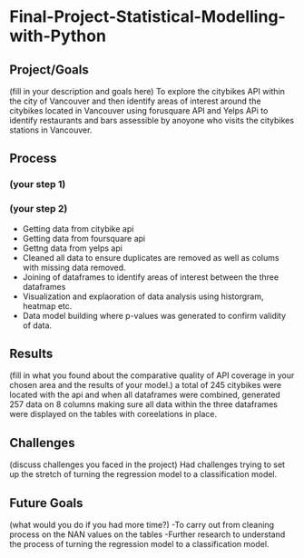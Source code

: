 # Final-Project-Statistical-Modelling-with-Python

## Project/Goals
(fill in your description and goals here)
To explore the citybikes API within the city of Vancouver and then identify areas of interest around the citybikes located in Vancouver using forusquare API and Yelps APi to identify restaurants and bars assessible by anoyone who visits the citybikes stations in Vancouver.
## Process
### (your step 1)
### (your step 2)
- Getting data from citybike api
- Getting data from foursquare api
- Gettng data from yelps api
- Cleaned all data to ensure duplicates are removed as well as colums with missing data removed.
- Joining of dataframes to identify areas of interest between the three dataframes
- Visualization and explaoration of data analysis using historgram, heatmap etc.
- Data model building where p-values was generated to confirm validity of data.

## Results
(fill in what you found about the comparative quality of API coverage in your chosen area and the results of your model.)
a total of 245 citybikes were located with the api and when all dataframes were combined, generated 257 data on 8 columns making sure all data within the three dataframes were displayed on the tables with coreelations in place.

## Challenges 
(discuss challenges you faced in the project)
Had challenges trying to set up the stretch of turning the regression model to a classification model.
## Future Goals
(what would you do if you had more time?)
-To carry out from cleaning process on the NAN values on the tables
-Further research to understand the process of turning the regression model to a classification model.